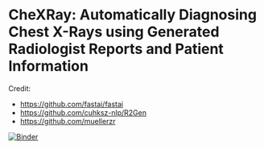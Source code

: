 # CheXRay: Automatically Diagnosing Chest X-Rays using Generated Radiologist Reports and Patient Information

Credit:
- https://github.com/fastai/fastai
- https://github.com/cuhksz-nlp/R2Gen
- https://github.com/muellerzr

[![Binder](https://mybinder.org/badge_logo.svg)](https://mybinder.org/v2/gh/andrewhinh/CheXRay-v2/HEAD?urlpath=voila%2Frender%2Fproduction.ipynb?voila-theme=dark)